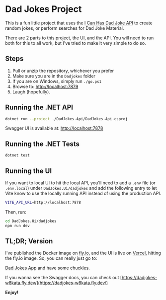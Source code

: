 # Dad Jokes Project

This is a fun little project that uses the [I Can Has Dad Joke API](https://icanhazdadjoke.com/api) to create random jokes, or perform searches for Dad Joke Material.

There are 2 parts to this project, the UI, and the API. You will need to run both for this to all work, but I've tried to make it very simple to do so.

## Steps

1. Pull or unzip the repository, whichever you prefer
1. Make sure you are in the `Dadjokes` folder
1. If you are on Windows, simply run `./go.ps1`
1. Browse to: [http://localhost:7879](http://localhost:7879)
1. Laugh (hopefully).

## Running the .NET API

```bash
dotnet run --project ./DadJokes.Api/DadJokes.Api.csproj
```

Swagger UI is available at: [http://localhost:7878](http://localhost:7878)

## Running the .NET Tests

```bash
dotnet test
```

## Running the UI

If you want to local UI to hit the local API, you'll need to add a `.env` file (or `.env.local`) under `DadJokes.Ui/dadjokes` and add the following entry to let Vite know to use the locally running API instead of using the production API.

```bash
VITE_API_URL=http://localhost:7878
```

Then, run:

```bash
cd DadJokes.Ui/dadjokes
npm run dev
```

## TL;DR; Version

I've published the Docker image on [fly.io](fly.io), and the UI is live on [Vercel](https://vercel.com/), hitting the fly.io image. So, you can really just go to:

[Dad Jokes App](https://dadjokes-ten-virid.vercel.app) and have some chuckles.

If you wanna see the Swagger docs, you can check out [https://dadjokes-w8kata.fly.dev/](https://dadjokes-w8kata.fly.dev/)

**Enjoy!**
